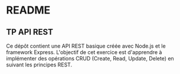 # README

## TP API REST

Ce dépôt contient une API REST basique créée avec Node.js et le framework Express. L'objectif de cet exercice est d'apprendre à implémenter des opérations CRUD (Create, Read, Update, Delete) en suivant les principes REST.
